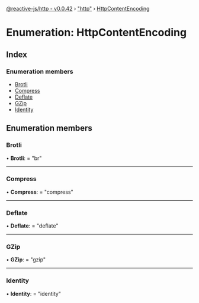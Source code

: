 [@reactive-js/http - v0.0.42](../README.md) › ["http"](../modules/_http_.md) › [HttpContentEncoding](_http_.httpcontentencoding.md)

# Enumeration: HttpContentEncoding

## Index

### Enumeration members

* [Brotli](_http_.httpcontentencoding.md#brotli)
* [Compress](_http_.httpcontentencoding.md#compress)
* [Deflate](_http_.httpcontentencoding.md#deflate)
* [GZip](_http_.httpcontentencoding.md#gzip)
* [Identity](_http_.httpcontentencoding.md#identity)

## Enumeration members

###  Brotli

• **Brotli**: = "br"

___

###  Compress

• **Compress**: = "compress"

___

###  Deflate

• **Deflate**: = "deflate"

___

###  GZip

• **GZip**: = "gzip"

___

###  Identity

• **Identity**: = "identity"
